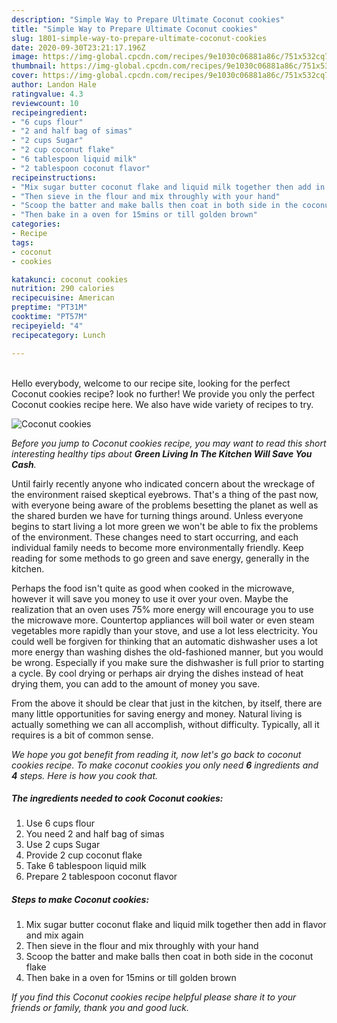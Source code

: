 ```yaml
---
description: "Simple Way to Prepare Ultimate Coconut cookies"
title: "Simple Way to Prepare Ultimate Coconut cookies"
slug: 1801-simple-way-to-prepare-ultimate-coconut-cookies
date: 2020-09-30T23:21:17.196Z
image: https://img-global.cpcdn.com/recipes/9e1030c06881a86c/751x532cq70/coconut-cookies-recipe-main-photo.jpg
thumbnail: https://img-global.cpcdn.com/recipes/9e1030c06881a86c/751x532cq70/coconut-cookies-recipe-main-photo.jpg
cover: https://img-global.cpcdn.com/recipes/9e1030c06881a86c/751x532cq70/coconut-cookies-recipe-main-photo.jpg
author: Landon Hale
ratingvalue: 4.3
reviewcount: 10
recipeingredient:
- "6 cups flour"
- "2 and half bag of simas"
- "2 cups Sugar"
- "2 cup coconut flake"
- "6 tablespoon liquid milk"
- "2 tablespoon coconut flavor"
recipeinstructions:
- "Mix sugar butter coconut flake and liquid milk together then add in flavor and mix again"
- "Then sieve in the flour and mix throughly with your hand"
- "Scoop the batter and make balls then coat in both side in the coconut flake"
- "Then bake in a oven for 15mins or till golden brown"
categories:
- Recipe
tags:
- coconut
- cookies

katakunci: coconut cookies 
nutrition: 290 calories
recipecuisine: American
preptime: "PT31M"
cooktime: "PT57M"
recipeyield: "4"
recipecategory: Lunch

---
```

<br>
Hello everybody, welcome to our recipe site, looking for the perfect Coconut cookies recipe? look no further! We provide you only the perfect Coconut cookies recipe here. We also have wide variety of recipes to try.
<br>


![Coconut cookies](https://img-global.cpcdn.com/recipes/9e1030c06881a86c/751x532cq70/coconut-cookies-recipe-main-photo.jpg)

<i>Before you jump to Coconut cookies recipe, you may want to read this short interesting healthy tips about 
<strong>Green Living In The Kitchen Will Save You Cash</strong>.</i>
</br>

Until fairly recently anyone who indicated concern about the wreckage of the environment raised skeptical eyebrows. That's a thing of the past now, with everyone being aware of the problems besetting the planet as well as the shared burden we have for turning things around. Unless everyone begins to start living a lot more green we won't be able to fix the problems of the environment. These changes need to start occurring, and each individual family needs to become more environmentally friendly. Keep reading for some methods to go green and save energy, generally in the kitchen.

Perhaps the food isn't quite as good when cooked in the microwave, however it will save you money to use it over your oven. Maybe the realization that an oven uses 75% more energy will encourage you to use the microwave more. Countertop appliances will boil water or even steam vegetables more rapidly than your stove, and use a lot less electricity. You could well be forgiven for thinking that an automatic dishwasher uses a lot more energy than washing dishes the old-fashioned manner, but you would be wrong. Especially if you make sure the dishwasher is full prior to starting a cycle. By cool drying or perhaps air drying the dishes instead of heat drying them, you can add to the amount of money you save.

From the above it should be clear that just in the kitchen, by itself, there are many little opportunities for saving energy and money. Natural living is actually something we can all accomplish, without difficulty. Typically, all it requires is a bit of common sense.


<i>We hope you got benefit from reading it, now let's go back to coconut cookies recipe. To make coconut cookies you only need <strong>6</strong> ingredients and <strong>4</strong> steps. Here is how you cook that.
</i>

##### The ingredients needed to cook Coconut cookies:

1. Use 6 cups flour
1. You need 2 and half bag of simas
1. Use 2 cups Sugar
1. Provide 2 cup coconut flake
1. Take 6 tablespoon liquid milk
1. Prepare 2 tablespoon coconut flavor


##### Steps to make Coconut cookies:

1. Mix sugar butter coconut flake and liquid milk together then add in flavor and mix again
1. Then sieve in the flour and mix throughly with your hand
1. Scoop the batter and make balls then coat in both side in the coconut flake
1. Then bake in a oven for 15mins or till golden brown


<i>If you find this Coconut cookies recipe helpful please share it to your friends or family, thank you and good luck.</i>
